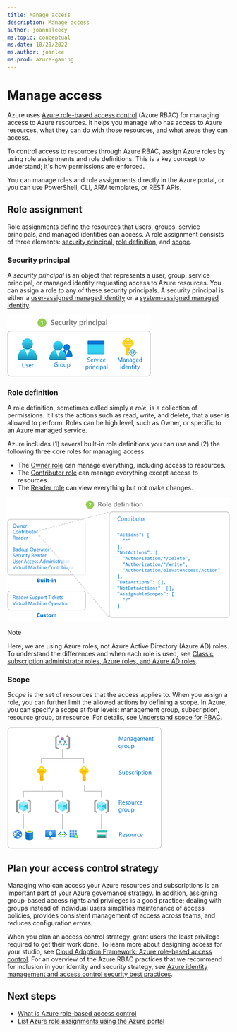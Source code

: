 ```yaml
---
title: Manage access
description: Manage access
author: joannaleecy
ms.topic: conceptual
ms.date: 10/20/2022
ms.author: joanlee
ms.prod: azure-gaming
---
```


# Manage access

Azure uses [Azure role-based access control](/azure/role-based-access-control/overview) (Azure RBAC) for managing access to Azure resources. It helps you manage who has access to Azure resources, what they can do with those resources, and what areas they can access.

To control access to resources through Azure RBAC, assign Azure roles by using role assignments and role definitions. This is a key concept to understand; it's how permissions are enforced.

You can manage roles and role assignments directly in the Azure portal, or you can use PowerShell, CLI, ARM templates, or REST APIs.

## Role assignment

Role assignments define the resources that users, groups, service principals, and managed identities can access. A role assignment consists of three elements: [security principal](#security-principal), [role definition](#role-definition), and [scope](#scope).

### Security principal

A *security principal* is an object that represents a user, group, service principal, or managed identity requesting access to Azure resources. You can assign a role to any of these security principals. A security principal is either a [user-assigned managed identity](/azure/active-directory/managed-identities-azure-resources/overview) or a [system-assigned managed identity](/azure/active-directory/managed-identities-azure-resources/overview).

![Security principal](media/manage-access-rbac-security-principal.png)

### Role definition

A role definition, sometimes called simply a *role*, is a collection of permissions. It lists the actions such as read, write, and delete, that a user is allowed to perform. Roles can be high level, such as Owner, or specific to an Azure managed service.

Azure includes (1) several built-in role definitions you can use and (2) the following three core roles for managing access:

* The [Owner role](/azure/role-based-access-control/built-in-roles#owner) can manage everything, including access to resources.
* The [Contributor role](/azure/role-based-access-control/built-in-roles#contributor) can manage everything except access to resources.
* The [Reader role](/azure/role-based-access-control/built-in-roles#reader) can view everything but not make changes.

![Role definitions](media/manage-access-rbac-role-definition.png)

> [!Note]
> Here, we are using Azure roles, not Azure Active Directory (Azure AD) roles. To understand the differences and when each role is used, see [Classic subscription administrator roles, Azure roles, and Azure AD roles](/azure/role-based-access-control/rbac-and-directory-admin-roles).

### Scope

*Scope* is the set of resources that the access applies to. When you assign a role, you can further limit the allowed actions by defining a scope. In Azure, you can specify a scope at four levels: management group, subscription, resource group, or resource. For details, see [Understand scope for RBAC](/azure/role-based-access-control/scope-overview).

![Manage RBAC scope](media/manage-access-rbac-scope.png)

## Plan your access control strategy

Managing who can access your Azure resources and subscriptions is an important part of your Azure governance strategy. In addition, assigning group-based access rights and privileges is a good practice; dealing with groups instead of individual users simplifies maintenance of access policies, provides consistent management of access across teams, and reduces configuration errors.

When you plan an access control strategy, grant users the least privilege required to get their work done. To learn more about designing access for your studio, see [Cloud Adoption Framework: Azure role-based access control](/azure/cloud-adoption-framework/ready/considerations/roles). For an overview of the Azure RBAC practices that we recommend for inclusion in your identity and security strategy, see [Azure identity management and access control security best practices](/azure/security/fundamentals/identity-management-best-practices#use-role-based-access-control).

## Next steps

* [What is Azure role-based access control](/azure/role-based-access-control/overview)
* [List Azure role assignments using the Azure portal](/azure/role-based-access-control/role-assignments-list-portal)